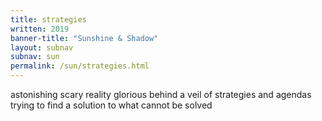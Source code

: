 ```yaml
---
title: strategies
written: 2019
banner-title: "Sunshine & Shadow" 
layout: subnav
subnav: sun
permalink: /sun/strategies.html
---
```


<div class="poem">
astonishing scary reality  
glorious behind a veil  
of strategies and agendas  
trying to find a solution  
to what cannot be solved
</div>

